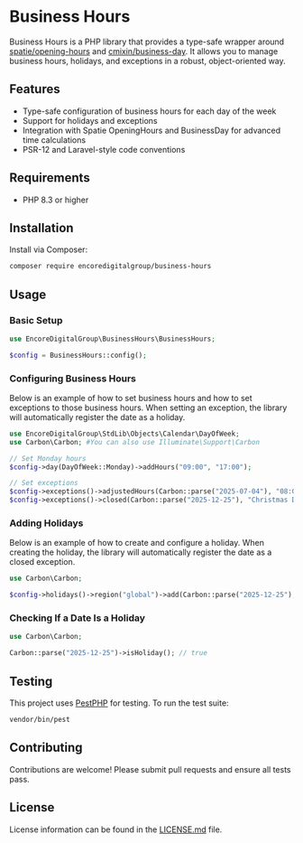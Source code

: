 # Business Hours

Business Hours is a PHP library that provides a type-safe wrapper around [spatie/opening-hours](https://github.com/spatie/opening-hours)
and [cmixin/business-day](https://github.com/kylekatarnls/business-day).
It allows you to manage business hours, holidays, and exceptions in a robust, object-oriented way.

## Features

- Type-safe configuration of business hours for each day of the week
- Support for holidays and exceptions
- Integration with Spatie OpeningHours and BusinessDay for advanced time calculations
- PSR-12 and Laravel-style code conventions

## Requirements

- PHP 8.3 or higher

## Installation

Install via Composer:

```bash
composer require encoredigitalgroup/business-hours
```

## Usage

### Basic Setup

```php
use EncoreDigitalGroup\BusinessHours\BusinessHours;

$config = BusinessHours::config();
```

### Configuring Business Hours

Below is an example of how to set business hours and how to set exceptions to those business hours.
When setting an exception, the library will automatically register the date as a holiday.

```php
use EncoreDigitalGroup\StdLib\Objects\Calendar\DayOfWeek;
use Carbon\Carbon; #You can also use Illuminate\Support\Carbon

// Set Monday hours
$config->day(DayOfWeek::Monday)->addHours("09:00", "17:00");

// Set exceptions
$config->exceptions()->adjustedHours(Carbon::parse("2025-07-04"), "08:00", "14:00:", "4th of July");
$config->exceptions()->closed(Carbon::parse("2025-12-25"), "Christmas Day");
```

### Adding Holidays

Below is an example of how to create and configure a holiday.
When creating the holiday, the library will automatically register the date as a closed exception.

```php
use Carbon\Carbon;

$config->holidays()->region("global")->add(Carbon::parse("2025-12-25"), "christmas", "Christmas Day", true);
```

### Checking If a Date Is a Holiday

```php
use Carbon\Carbon;

Carbon::parse("2025-12-25")->isHoliday(); // true
```

## Testing

This project uses [PestPHP](https://pestphp.com/) for testing. To run the test suite:

```bash
vendor/bin/pest
```

## Contributing

Contributions are welcome! Please submit pull requests and ensure all tests pass.

## License

License information can be found in the [LICENSE.md](LICENSE.md) file.

